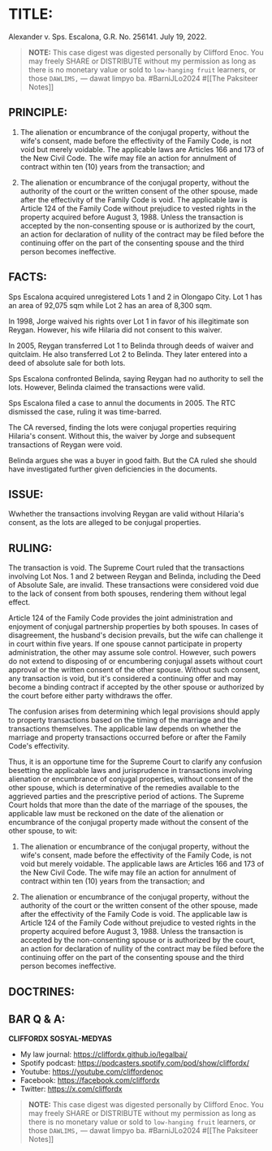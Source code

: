 # TITLE: 
Alexander v. Sps. Escalona, G.R. No. 256141. July 19, 2022.

> **NOTE:** This case digest was digested personally by Clifford Enoc. You may freely SHARE or DISTRIBUTE without my permission as long as there is no monetary value or sold to `low-hanging fruit` learners, or those `DAWLIMS,` — dawat limpyo ba. #BarniJLo2024 #[[The Paksiteer Notes]]

## PRINCIPLE:

1. The alienation or encumbrance of the conjugal property, without the wife's consent, made before the effectivity of the Family Code, is not void but merely voidable. The applicable laws are Articles 166 and 173 of the New Civil Code. The wife may file an action for annulment of contract within ten (10) years from the transaction; and

2. The alienation or encumbrance of the conjugal property, without the authority of the court or the written consent of the other spouse, made after the effectivity of the Family Code is void. The applicable law is Article 124 of the Family Code without prejudice to vested rights in the property acquired before August 3, 1988. Unless the transaction is accepted by the non-consenting spouse or is authorized by the court, an action for declaration of nullity of the contract may be filed before the continuing offer on the part of the consenting spouse and the third person becomes ineffective.

## FACTS:

Sps Escalona acquired unregistered Lots 1 and 2 in Olongapo City. Lot 1 has an area of 92,075 sqm while Lot 2 has an area of 8,300 sqm. 

In 1998, Jorge waived his rights over Lot 1 in favor of his illegitimate son Reygan. However, his wife Hilaria did not consent to this waiver.

In 2005, Reygan transferred Lot 1 to Belinda through deeds of waiver and quitclaim. He also transferred Lot 2 to Belinda. They later entered into a deed of absolute sale for both lots.

Sps Escalona confronted Belinda, saying Reygan had no authority to sell the lots. However, Belinda claimed the transactions were valid. 

Sps Escalona filed a case to annul the documents in 2005. The RTC dismissed the case, ruling it was time-barred. 

The CA reversed, finding the lots were conjugal properties requiring Hilaria's consent. Without this, the waiver by Jorge and subsequent transactions of Reygan were void. 

Belinda argues she was a buyer in good faith. But the CA ruled she should have investigated further given deficiencies in the documents.


## ISSUE:

Wwhether the transactions involving Reygan are valid without Hilaria's consent, as the lots are alleged to be conjugal properties.

## RULING:

The transaction is void. The Supreme Court ruled that the transactions involving Lot Nos. 1 and 2 between Reygan and Belinda, including the Deed of Absolute Sale, are invalid. These transactions were considered void due to the lack of consent from both spouses, rendering them without legal effect.

Article 124 of the Family Code provides the joint administration and enjoyment of conjugal partnership properties by both spouses. In cases of disagreement, the husband's decision prevails, but the wife can challenge it in court within five years. If one spouse cannot participate in property administration, the other may assume sole control. However, such powers do not extend to disposing of or encumbering conjugal assets without court approval or the written consent of the other spouse. Without such consent, any transaction is void, but it's considered a continuing offer and may become a binding contract if accepted by the other spouse or authorized by the court before either party withdraws the offer.

The confusion arises from determining which legal provisions should apply to property transactions based on the timing of the marriage and the transactions themselves. The applicable law depends on whether the marriage and property transactions occurred before or after the Family Code's effectivity.

Thus, it is an opportune time for the Supreme Court to clarify any confusion besetting the applicable laws and jurisprudence in transactions involving alienation or encumbrance of conjugal properties, without consent of the other spouse, which is determinative of the remedies available to the aggrieved parties and the prescriptive period of actions. The Supreme Court holds that more than the date of the marriage of the spouses, the applicable law must be reckoned on the date of the alienation or encumbrance of the conjugal property made without the consent of the other spouse, to wit:

1. The alienation or encumbrance of the conjugal property, without the wife's consent, made before the effectivity of the Family Code, is not void but merely voidable. The applicable laws are Articles 166 and 173 of the New Civil Code. The wife may file an action for annulment of contract within ten (10) years from the transaction; and

2. The alienation or encumbrance of the conjugal property, without the authority of the court or the written consent of the other spouse, made after the effectivity of the Family Code is void. The applicable law is Article 124 of the Family Code without prejudice to vested rights in the property acquired before August 3, 1988. Unless the transaction is accepted by the non-consenting spouse or is authorized by the court, an action for declaration of nullity of the contract may be filed before the continuing offer on the part of the consenting spouse and the third person becomes ineffective.


## DOCTRINES:

## BAR Q & A:


**CLIFFORDX SOSYAL-MEDYAS**
- My law journal: https://cliffordx.github.io/legalbai/
- Spotify podcast: https://podcasters.spotify.com/pod/show/cliffordx/
- Youtube: https://youtube.com/cliffordenoc
- Facebook: https://facebook.com/cliffordx
- Twitter: https://x.com/cliffordx


> **NOTE:** This case digest was digested personally by Clifford Enoc. You may freely SHARE or DISTRIBUTE without my permission as long as there is no monetary value or sold to `low-hanging fruit` learners, or those `DAWLIMS,` — dawat limpyo ba. #BarniJLo2024 #[[The Paksiteer Notes]]